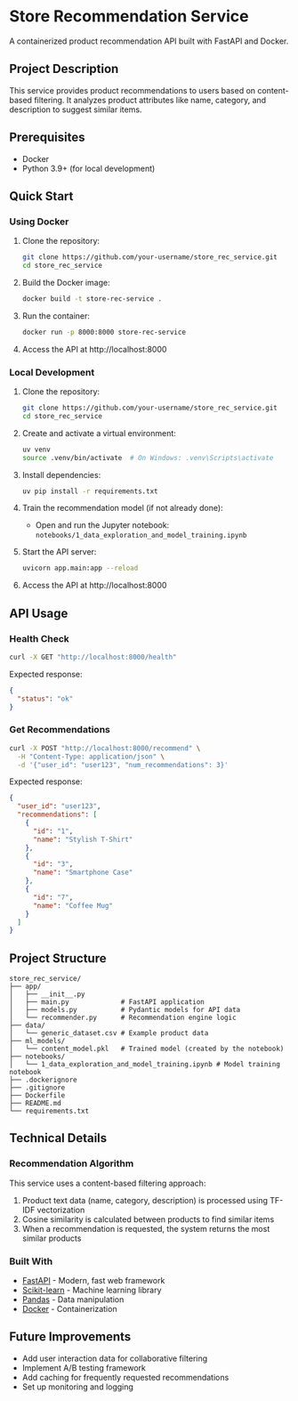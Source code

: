 # Store Recommendation Service

A containerized product recommendation API built with FastAPI and Docker.

## Project Description

This service provides product recommendations to users based on content-based filtering. It analyzes product attributes like name, category, and description to suggest similar items.

## Prerequisites

- Docker
- Python 3.9+ (for local development)

## Quick Start

### Using Docker

1. Clone the repository:
   ```bash
   git clone https://github.com/your-username/store_rec_service.git
   cd store_rec_service
   ```

2. Build the Docker image:
   ```bash
   docker build -t store-rec-service .
   ```

3. Run the container:
   ```bash
   docker run -p 8000:8000 store-rec-service
   ```

4. Access the API at http://localhost:8000

### Local Development

1. Clone the repository:
   ```bash
   git clone https://github.com/your-username/store_rec_service.git
   cd store_rec_service
   ```

2. Create and activate a virtual environment:
   ```bash
   uv venv
   source .venv/bin/activate  # On Windows: .venv\Scripts\activate
   ```

3. Install dependencies:
   ```bash
   uv pip install -r requirements.txt
   ```

4. Train the recommendation model (if not already done):
   - Open and run the Jupyter notebook: `notebooks/1_data_exploration_and_model_training.ipynb`

5. Start the API server:
   ```bash
   uvicorn app.main:app --reload
   ```

6. Access the API at http://localhost:8000

## API Usage

### Health Check

```bash
curl -X GET "http://localhost:8000/health"
```

Expected response:
```json
{
  "status": "ok"
}
```

### Get Recommendations

```bash
curl -X POST "http://localhost:8000/recommend" \
  -H "Content-Type: application/json" \
  -d '{"user_id": "user123", "num_recommendations": 3}'
```

Expected response:
```json
{
  "user_id": "user123",
  "recommendations": [
    {
      "id": "1",
      "name": "Stylish T-Shirt"
    },
    {
      "id": "3",
      "name": "Smartphone Case"
    },
    {
      "id": "7",
      "name": "Coffee Mug"
    }
  ]
}
```

## Project Structure

```
store_rec_service/
├── app/
│   ├── __init__.py
│   ├── main.py             # FastAPI application
│   ├── models.py           # Pydantic models for API data
│   └── recommender.py      # Recommendation engine logic
├── data/
│   └── generic_dataset.csv # Example product data
├── ml_models/
│   └── content_model.pkl   # Trained model (created by the notebook)
├── notebooks/
│   └── 1_data_exploration_and_model_training.ipynb # Model training notebook
├── .dockerignore
├── .gitignore
├── Dockerfile
├── README.md
└── requirements.txt
```

## Technical Details

### Recommendation Algorithm

This service uses a content-based filtering approach:

1. Product text data (name, category, description) is processed using TF-IDF vectorization
2. Cosine similarity is calculated between products to find similar items
3. When a recommendation is requested, the system returns the most similar products

### Built With

- [FastAPI](https://fastapi.tiangolo.com/) - Modern, fast web framework
- [Scikit-learn](https://scikit-learn.org/) - Machine learning library
- [Pandas](https://pandas.pydata.org/) - Data manipulation
- [Docker](https://www.docker.com/) - Containerization

## Future Improvements

- Add user interaction data for collaborative filtering
- Implement A/B testing framework
- Add caching for frequently requested recommendations
- Set up monitoring and logging
